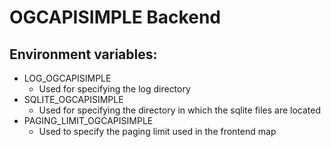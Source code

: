 # OGCAPISIMPLE Backend #

## Environment variables: ##

- LOG_OGCAPISIMPLE
  - Used for specifying the log directory
- SQLITE_OGCAPISIMPLE
  - Used for specifying the directory in which the sqlite files are located
- PAGING_LIMIT_OGCAPISIMPLE
  - Used to specify the paging limit used in the frontend map

  